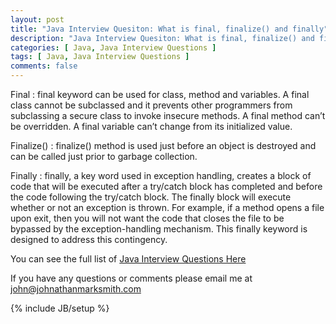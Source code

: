 ```yaml
---
layout: post
title: "Java Interview Quesiton: What is final, finalize() and finally"
description: "Java Interview Quesiton: What is final, finalize() and finally"
categories: [ Java, Java Interview Questions ]
tags: [ Java, Java Interview Questions ]
comments: false
---
```


   Final : final keyword can be used for class, method and variables. A final class cannot be subclassed and it prevents other programmers from subclassing a secure class to invoke insecure methods. A final method can’t be overridden. A final variable can’t change from its initialized value.

   Finalize() : finalize() method is used just before an object is destroyed and can be called just prior to garbage collection.

   Finally : finally, a key word used in exception handling, creates a block of code that will be executed after a try/catch block has completed and before the code following the try/catch block. The finally block will execute whether or not an exception is thrown. For example, if a method opens a file upon exit, then you will not want the code that closes the file to be bypassed by the exception-handling mechanism. This finally keyword is designed to address this contingency.


   You can see the full list of <a href="/java-interview-questions.html">Java Interview Questions Here</a>

   If you have any questions or comments please email me at <a href="mailto:john@johnathanmarksmith.com">john@johnathanmarksmith.com</a>


{% include JB/setup %}
